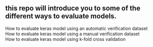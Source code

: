 ## this repo will introduce you to some of the different ways to evaluate models.

How to evaluate keras model using an automatic verification dataset  
How to evaluate keras model using a manual verification dataset  
How to evaluate keras model using k-fold cross validation  
